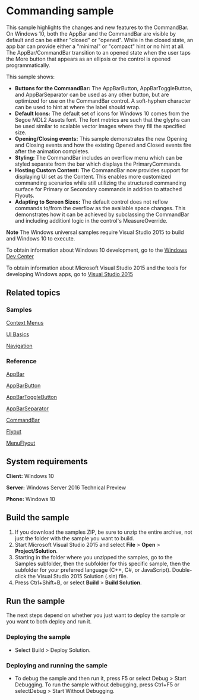 <!---
  category: ControlsLayoutAndText
  samplefwlink: http://go.microsoft.com/fwlink/p/?LinkId=620019
--->

# Commanding sample

This sample highlights the changes and new features to the CommandBar.  On Windows 10, both the AppBar and the CommandBar are visible by default and can be either "closed" or "opened". While in the closed state, an app bar can provide either a "minimal" or "compact" hint or no hint at all.  The AppBar/CommandBar transition to an opened state when the user taps the More button that appears as an ellipsis or the control is opened programmatically. 

This sample shows:

- **Buttons for the CommandBar:** The AppBarButton, AppBarToggleButton, and AppBarSeparator can be used as any other button, but are optimized for use on the CommandBar control.  A soft-hyphen character can be used to hint at where the label should wrap. 
- **Default Icons:** The default set of icons for Windows 10 comes from the Segoe MDL2 Assets font.  The font metrics are such that the glyphs can be used similar to scalable vector images where they fill the specified size.
- **Opening/Closing events:** This sample demonstrates the new Opening and Closing events and how the existing Opened and Closed events fire after the animation completes.
- **Styling:** The CommandBar includes an overflow menu which can be styled separate from the bar which displays the PrimaryCommands.
- **Hosting Custom Content:** The CommandBar now provides support for displaying UI set as the Content.  This enables more customized commanding scenarios while still utilizing the structured commanding surface for Primary or Secondary commands in addition to attached Flyouts.
- **Adapting to Screen Sizes:** The default control does not reflow commands to/from the overflow as the available space changes.  This demonstrates how it can be achieved by subclassing the CommandBar and including additionl logic in the control's MeasureOverride.  

**Note** The Windows universal samples require Visual Studio 2015 to build and Windows 10 to execute.
 
To obtain information about Windows 10 development, go to the [Windows Dev Center](https://dev.windows.com)

To obtain information about Microsoft Visual Studio 2015 and the tools for developing Windows apps, go to [Visual Studio 2015](http://go.microsoft.com/fwlink/?LinkID=532422)

## Related topics

### Samples

[Context Menus](/Samples/XamlContextMenu)

[UI Basics](/Samples/XamlUIBasics)

[Navigation](/Samples/XamlNavigation)

### Reference

<!-- Add links to related API -->

[AppBar](https://msdn.microsoft.com/library/windows/apps/windows.ui.xaml.controls.appbar.aspx)

[AppBarButton](https://msdn.microsoft.com/library/windows/apps/windows.ui.xaml.controls.appbarbutton.aspx)

[AppBarToggleButton](https://msdn.microsoft.com/library/windows/apps/windows.ui.xaml.controls.appbartogglebutton.aspx)

[AppBarSeparator](https://msdn.microsoft.com/library/windows/apps/windows.ui.xaml.controls.appbarseparator.aspx)

[CommandBar](https://msdn.microsoft.com/library/windows/apps/windows.ui.xaml.controls.commandbar.aspx)

[Flyout](https://msdn.microsoft.com/library/windows/apps/windows.ui.xaml.controls.flyout.aspx)

[MenuFlyout](https://msdn.microsoft.com/library/windows/apps/windows.ui.xaml.controls.menuflyout.aspx)

## System requirements

**Client:** Windows 10

**Server:** Windows Server 2016 Technical Preview

**Phone:**  Windows 10

## Build the sample

1. If you download the samples ZIP, be sure to unzip the entire archive, not just the folder with the sample you want to build. 
2. Start Microsoft Visual Studio 2015 and select **File** \> **Open** \> **Project/Solution**.
3. Starting in the folder where you unzipped the samples, go to the Samples subfolder, then the subfolder for this specific sample, then the subfolder for your preferred language (C++, C#, or JavaScript). Double-click the Visual Studio 2015 Solution (.sln) file.
4. Press Ctrl+Shift+B, or select **Build** \> **Build Solution**.

## Run the sample

The next steps depend on whether you just want to deploy the sample or you want to both deploy and run it.

### Deploying the sample

- Select Build > Deploy Solution. 

### Deploying and running the sample

- To debug the sample and then run it, press F5 or select Debug >  Start Debugging. To run the sample without debugging, press Ctrl+F5 or selectDebug > Start Without Debugging. 
